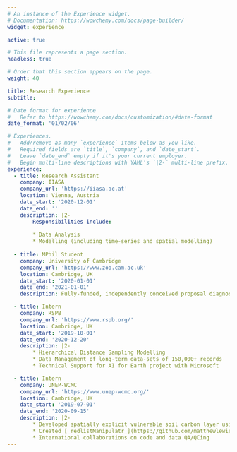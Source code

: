 ```yaml
---
# An instance of the Experience widget.
# Documentation: https://wowchemy.com/docs/page-builder/
widget: experience

active: true

# This file represents a page section.
headless: true

# Order that this section appears on the page.
weight: 40

title: Research Experience
subtitle:

# Date format for experience
#   Refer to https://wowchemy.com/docs/customization/#date-format
date_format: '01/02/06'

# Experiences.
#   Add/remove as many `experience` items below as you like.
#   Required fields are `title`, `company`, and `date_start`.
#   Leave `date_end` empty if it's your current employer.
#   Begin multi-line descriptions with YAML's `|2-` multi-line prefix.
experience:
  - title: Research Assistant
    company: IIASA
    company_url: 'https://iiasa.ac.at'
    location: Vienna, Austria
    date_start: '2020-12-01'
    date_end: ''
    description: |2-
        Responsibilities include:
        
        * Data Analysis
        * Modelling (including time-series and spatial modelling)
        
  - title: MPhil Student
    company: University of Cambridge
    company_url: 'https://www.zoo.cam.ac.uk'
    location: Cambridge, UK
    date_start: '2020-01-01'
    date_end: '2021-01-01'
    description: Fully-funded, independently conceived proposal diagnosing cause of decline and identifying habitat preferences of the Small Heath butterfly to improve its conservation status across multiple spatial and temporal scales.

  - title: Intern
    company: RSPB
    company_url: 'https://www.rspb.org/'
    location: Cambridge, UK
    date_start: '2019-10-01'
    date_end: '2020-12-20'
    description: |2-
        * Hierarchical Distance Sampling Modelling
        * Data Management of long-term data-sets of 150,000+ records
        * Technical Support for AI for Earth project with Microsoft

  - title: Intern
    company: UNEP-WCMC
    company_url: 'https://www.unep-wcmc.org/'
    location: Cambridge, UK
    date_start: '2019-07-01'
    date_end: '2020-09-15'
    description: |2-
        * Developed spatially explicit vulnerable soil carbon layer using Google  Earth Engine as part of [Nature Map Project](https://naturemap.earth)
        * Created [_redlistManipulatr_](https://github.com/matthewlewis896/redlistManipulatr) R package to manipulate IUCN Red List data
        * International collaborations on code and data QA/QCing
---
```

